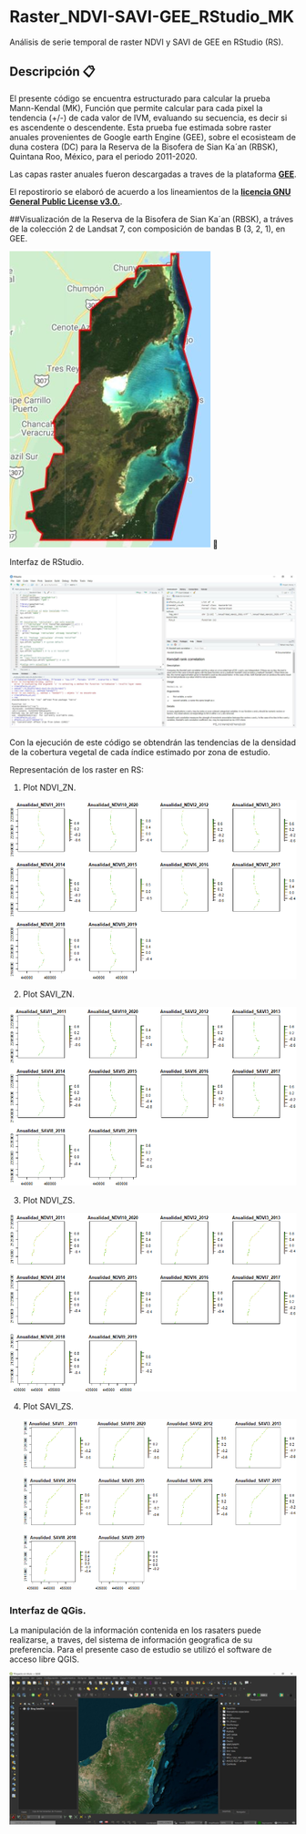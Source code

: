 # Raster_NDVI-SAVI-GEE_RStudio_MK
Análisis de serie temporal de raster NDVI y SAVI de GEE en RStudio (RS).

## Descripción 📋
El presente código se encuentra estructurado para calcular la prueba Mann-Kendal (MK), Función que permite calcular para cada pixel la tendencia (+/-) de cada valor de IVM, evaluando su secuencia, es decir si es ascendente o descendente. Esta prueba fue estimada sobre raster anuales provenientes de Google earth Engine (GEE), sobre el ecosisteam de duna costera (DC) para la Reserva de la Bisofera de Sian Ka´an (RBSK), Quintana Roo, México, para el periodo 2011-2020. 

Las capas raster anuales fueron descargadas a traves de la plataforma [**GEE**](https://developers.google.com/earth-engine/guides/getstarted?hl=en).

El repostirorio se elaboró de acuerdo a los lineamientos de la [**licencia GNU General Public License v3.0.**](https://choosealicense.com/licenses/gpl-3.0/).

##Visualización de la Reserva de la Bisofera de Sian Ka´an (RBSK), a tráves de la colección 2 de Landsat 7, con composición de bandas B (3, 2, 1), en GEE.

![alt text](https://github.com/demostenesmx/NDVI-SAVI_DCA/blob/main/C02_B_3_2_1_RBSK.JPG) 📖

Interfaz de RStudio.

![alt text](https://github.com/demostenesmx/Raster_NDVI-SAVI-GEE_RStudio_MK/blob/main/Interfaz_RStudio.JPG)


Con la ejecución de este código se obtendrán las tendencias de la densidad de la cobertura vegetal de cada índice estimado por zona de estudio.

Representación de los raster en RS:

1. Plot NDVI_ZN.

 ![alt text](https://github.com/demostenesmx/Raster_NDVI-SAVI-GEE_RStudio_MK/blob/main/Anua_NDVI_ZN.png)

2. Plot SAVI_ZN.
 
 ![alt text](https://github.com/demostenesmx/Raster_NDVI-SAVI-GEE_RStudio_MK/blob/main/SAVI_ZN_RS.png)

3. Plot NDVI_ZS.

  ![alt text](https://github.com/demostenesmx/Raster_NDVI-SAVI-GEE_RStudio_MK/blob/main/Rplot.png)

4. Plot SAVI_ZS.

   ![alt text](https://github.com/demostenesmx/Raster_NDVI-SAVI-GEE_RStudio_MK/blob/main/SAVI_ZS.png)

### Interfaz de QGis. 

La manipulación de la información contenida en los rasaters puede realizarse, a traves, del sistema de información geografica de su preferencia. Para el presente caso de estudio se utilizó el software de acceso libre QGIS.

![alt text](https://github.com/demostenesmx/NDVI-SAVI_DCA/blob/main/QGis.JPG)

